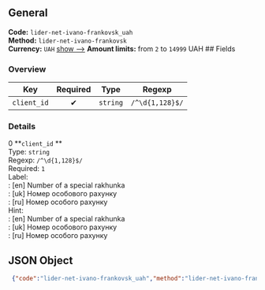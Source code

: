 ## General 
**Code:** `lider-net-ivano-frankovsk_uah`  
**Method:** `lider-net-ivano-frankovsk`  
**Currency:** `UAH` [show -->]() 
**Amount limits:** from `2`  to `14999`  UAH ## Fields 
### Overview 
|Key|Required|Type|Regexp| 
|:---:|:---:|:---:|:---:| 
|`client_id` |✔ |`string` |`/^\d{1,128}$/` | 
 
### Details 
0 **`client_id` **  
Type: `string`  
Regexp: `/^\d{1,128}$/`  
Required: `1`  
Label:  
: [en] Number of a special rakhunka  
: [uk] Номер особового рахунку  
: [ru] Номер особого рахунку  
Hint:  
: [en] Number of a special rakhunka  
: [uk] Номер особового рахунку  
: [ru] Номер особого рахунку  
## JSON Object 
```json
 {"code":"lider-net-ivano-frankovsk_uah","method":"lider-net-ivano-frankovsk","currency":"UAH","fields":[{"key":"client_id","type":"string","label":{"en":"Number of a special rakhunka","uk":"\u041d\u043e\u043c\u0435\u0440 \u043e\u0441\u043e\u0431\u043e\u0432\u043e\u0433\u043e \u0440\u0430\u0445\u0443\u043d\u043a\u0443","ru":"\u041d\u043e\u043c\u0435\u0440 \u043e\u0441\u043e\u0431\u043e\u0433\u043e \u0440\u0430\u0445\u0443\u043d\u043a\u0443"},"regexp":"\/^\\d{1,128}$\/","required":true,"position":1,"hint":{"en":"Number of a special rakhunka","uk":"\u041d\u043e\u043c\u0435\u0440 \u043e\u0441\u043e\u0431\u043e\u0432\u043e\u0433\u043e \u0440\u0430\u0445\u0443\u043d\u043a\u0443","ru":"\u041d\u043e\u043c\u0435\u0440 \u043e\u0441\u043e\u0431\u043e\u0433\u043e \u0440\u0430\u0445\u0443\u043d\u043a\u0443"},"example":"1447681307"}],"amount_min":2,"amount_max":14999}```  
